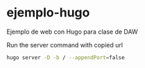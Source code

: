 # ejemplo-hugo
Ejemplo de web con Hugo para clase de DAW



Run the server command with copied url
```bash
hugo server -D -b / --appendPort=false
```


